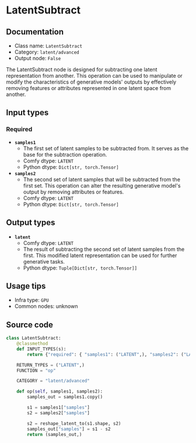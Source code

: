 # LatentSubtract
## Documentation
- Class name: `LatentSubtract`
- Category: `latent/advanced`
- Output node: `False`

The LatentSubtract node is designed for subtracting one latent representation from another. This operation can be used to manipulate or modify the characteristics of generative models' outputs by effectively removing features or attributes represented in one latent space from another.
## Input types
### Required
- **`samples1`**
    - The first set of latent samples to be subtracted from. It serves as the base for the subtraction operation.
    - Comfy dtype: `LATENT`
    - Python dtype: `Dict[str, torch.Tensor]`
- **`samples2`**
    - The second set of latent samples that will be subtracted from the first set. This operation can alter the resulting generative model's output by removing attributes or features.
    - Comfy dtype: `LATENT`
    - Python dtype: `Dict[str, torch.Tensor]`
## Output types
- **`latent`**
    - Comfy dtype: `LATENT`
    - The result of subtracting the second set of latent samples from the first. This modified latent representation can be used for further generative tasks.
    - Python dtype: `Tuple[Dict[str, torch.Tensor]]`
## Usage tips
- Infra type: `GPU`
- Common nodes: unknown


## Source code
```python
class LatentSubtract:
    @classmethod
    def INPUT_TYPES(s):
        return {"required": { "samples1": ("LATENT",), "samples2": ("LATENT",)}}

    RETURN_TYPES = ("LATENT",)
    FUNCTION = "op"

    CATEGORY = "latent/advanced"

    def op(self, samples1, samples2):
        samples_out = samples1.copy()

        s1 = samples1["samples"]
        s2 = samples2["samples"]

        s2 = reshape_latent_to(s1.shape, s2)
        samples_out["samples"] = s1 - s2
        return (samples_out,)

```
